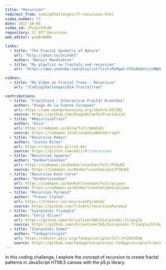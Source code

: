 ```yaml
---
title: "Recursion"
redirect_from: CodingChallenges/77-recursion.html
video_number: 77
date: 2017-10-05
video_id: jPsZwrV9ld0
repository: CC_077_Recursion
web_editor: pseBrWaMm

links:
  - title: "The Fractal Geometry of Nature"
    url: "http://amzn.to/2xiVwht"
    author: "Benoit Mandlebrot"
  - title: "My playlist on fractals and recursion"
    url: "https://www.youtube.com/playlist?list=PLRqwX-V7Uu6bXUJvjnMWGU5SmjhI-OXef"

videos:
  - title: "My Video on Fractal Trees - Recursive"
    url: "/CodingChallenges/014-fractaltree"

contributions:
  - title: "Fractaloid - Interactive Fractal Branches"
    author: "Diego de la Fuente Curaqueo"
    url: https://www.openprocessing.org/sketch/457282
    source: https://github.com/diegodelaefe/Fractaloid
  - title: "#RecursiveTrain"
    author: "Alca"
    url: https://codepen.io/Alca/full/pWaZaX/
    source: https://codepen.io/Alca/pen/pWaZaX/right
  - title: "Recursive Remix"
    author: "Justin Riley"
    url: https://recursion.glitch.me/
    source: https://glitch.com/edit/#!/recursion
  - title: "Recursive Squares"
    author: "DonKarlssonSan"
    url: https://codepen.io/DonKarlssonSan/full/PJQvKG
    source: https://codepen.io/DonKarlssonSan/pen/PJQvKG
  - title: "Recursive Koch Curve"
    author: "DonKarlssonSan"
    url: https://codepen.io/DonKarlssonSan/full/yzjywa
    source: https://codepen.io/DonKarlssonSan/pen/yzjywa
  - title: "Recursion Pyramid"
    author: "Trevor Clarke"
    url: https://trevorc.ca/recursionPyramid/
    source: https://github.com/Tr3v0rC/recursionPyramid
  - title: "Sierpinski Triangle"
    author: "Chris Oliver"
    url: https://github.com/chrisoliver345/Sierpinski-Triangle
    source: https://github.com/chrisoliver345/Sierpinski-Triangle/blob/master/Sierpinski.pde
  - title: "Sierpinski Comet"
    author: "fanbyprinciple"
    url: https://editor.p5js.org/fanbyprinciple/full/kYZ4V2E9A
    source: https://github.com/fanbyprinciple/noc-fanbyprinciple/tree/master/extra_projects/comet_serpinski
---
```


In this coding challenge, I explore the concept of recursion to create fractal patterns in JavaScript HTML5 canvas with the p5.js library.
